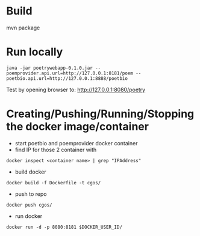 # Build
mvn package

# Run locally
```
java -jar poetrywebapp-0.1.0.jar --poemprovider.api.url=http://127.0.0.1:8181/poem --poetbio.api.url=http://127.0.0.1:8888/poetbio
```

Test by opening browser to: http://127.0.0.1:8080/poetry

# Creating/Pushing/Running/Stopping the docker image/container 
* start poetbio and poemprovider docker container
* find IP for those 2 container with 
``` console
docker inspect <container name> | grep "IPAddress"
```

* build docker
```
docker build -f Dockerfile -t cgos/
```
* push to repo
```
docker push cgos/
```

* run docker
```
docker run -d -p 8080:8181 $DOCKER_USER_ID/
```